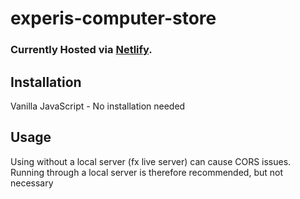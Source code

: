 # experis-computer-store

### Currently Hosted via [Netlify](https://awesome-chandrasekhar-955b1d.netlify.app/).


## Installation
Vanilla JavaScript - No installation needed

## Usage
Using without a local server (fx live server) can cause CORS issues. Running through a local server is therefore recommended, but not necessary
